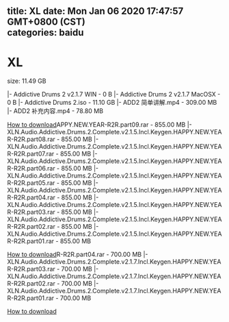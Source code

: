 
title: XL
date: Mon Jan 06 2020 17:47:57 GMT+0800 (CST)    
categories: baidu
---

# XL
size: 11.49 GB
 
 
|- Addictive Drums 2 v2.1.7 WIN - 0 B
|- Addictive Drums 2 v2.1.7 MacOSX - 0 B
|- Addictive Drums 2.iso - 11.10 GB
|- ADD2 简单讲解.mp4 - 309.00 MB
|- ADD2 补充内容.mp4 - 78.80 MB

[How to download](https://bpcam.bemobtrk.com/go/2ceec3aa-1ca2-46d6-b9ff-aaa5c184517c?jno=4410)APPY.NEW.YEAR-R2R.part09.rar - 855.00 MB
|- XLN.Audio.Addictive.Drums.2.Complete.v2.1.5.Incl.Keygen.HAPPY.NEW.YEAR-R2R.part08.rar - 855.00 MB
|- XLN.Audio.Addictive.Drums.2.Complete.v2.1.5.Incl.Keygen.HAPPY.NEW.YEAR-R2R.part07.rar - 855.00 MB
|- XLN.Audio.Addictive.Drums.2.Complete.v2.1.5.Incl.Keygen.HAPPY.NEW.YEAR-R2R.part06.rar - 855.00 MB
|- XLN.Audio.Addictive.Drums.2.Complete.v2.1.5.Incl.Keygen.HAPPY.NEW.YEAR-R2R.part05.rar - 855.00 MB
|- XLN.Audio.Addictive.Drums.2.Complete.v2.1.5.Incl.Keygen.HAPPY.NEW.YEAR-R2R.part04.rar - 855.00 MB
|- XLN.Audio.Addictive.Drums.2.Complete.v2.1.5.Incl.Keygen.HAPPY.NEW.YEAR-R2R.part03.rar - 855.00 MB
|- XLN.Audio.Addictive.Drums.2.Complete.v2.1.5.Incl.Keygen.HAPPY.NEW.YEAR-R2R.part02.rar - 855.00 MB
|- XLN.Audio.Addictive.Drums.2.Complete.v2.1.5.Incl.Keygen.HAPPY.NEW.YEAR-R2R.part01.rar - 855.00 MB

[How to download](https://bpcam.bemobtrk.com/go/2ceec3aa-1ca2-46d6-b9ff-aaa5c184517c?jno=4402)R-R2R.part04.rar - 700.00 MB
|- XLN.Audio.Addictive.Drums.2.Complete.v2.1.7.Incl.Keygen.HAPPY.NEW.YEAR-R2R.part03.rar - 700.00 MB
|- XLN.Audio.Addictive.Drums.2.Complete.v2.1.7.Incl.Keygen.HAPPY.NEW.YEAR-R2R.part02.rar - 700.00 MB
|- XLN.Audio.Addictive.Drums.2.Complete.v2.1.7.Incl.Keygen.HAPPY.NEW.YEAR-R2R.part01.rar - 700.00 MB

[How to download](https://bpcam.bemobtrk.com/go/2ceec3aa-1ca2-46d6-b9ff-aaa5c184517c?jno=4362)